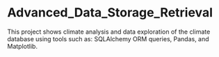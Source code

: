 # Advanced_Data_Storage_Retrieval
This project shows climate analysis and data exploration of the climate database using tools such as: SQLAlchemy ORM queries, Pandas, and Matplotlib.

